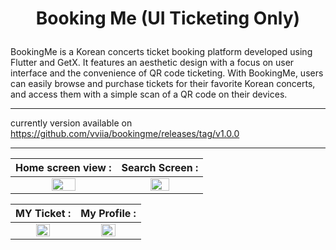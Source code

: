 # <p align= center> Booking Me (UI Ticketing Only)</p>



BookingMe is a Korean concerts ticket booking platform developed using Flutter and GetX. It features an aesthetic design with a focus on user interface and the convenience of QR code ticketing. With BookingMe, users can easily browse and purchase tickets for their favorite Korean concerts, and access them with a simple scan of a QR code on their devices.

________________________________________________________________
currently version available on https://github.com/vviia/bookingme/releases/tag/v1.0.0


______________________________________________________________________________


| Home screen view : | Search Screen : |
| :---: | :---: | 
| <img src="https://user-images.githubusercontent.com/86775678/209114672-f17a74c5-960d-4179-93f6-500e8dd25958.png" width=50% height=50%> | <img src="https://user-images.githubusercontent.com/86775678/209115594-9d50b3bc-ac51-4cfc-bea2-4bf49c1b6759.png" width=50% height=50%> |



| MY Ticket : | My Profile : |
| :---: | :---: | 
| <img src="https://user-images.githubusercontent.com/86775678/209115380-7b0681f8-6a82-4ba7-8468-dc83117e5092.png" width=50% height=50%> | <img src="https://user-images.githubusercontent.com/86775678/209115466-939ae641-3d55-4b7e-83cb-71e2affe9aee.png" width=50% height=50%> |
